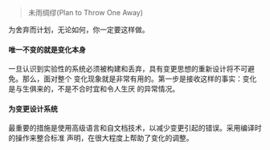 > 未雨绸缪(Plan to Throw One Away)

为舍弃而计划，无论如何，你一定要这样做。

#### 唯一不变的就是变化本身

一旦认识到实验性的系统必须被构建和丢弃，具有变更思想的重新设计将不可避免。那么，面对整个
变化现象就是非常有用的。第一步是接收这样的事实：变化是与生俱来的，不是不合时宜和令人生厌
的异常情况。

#### 为变更设计系统

最重要的措施是使用高级语言和自文档技术，以减少变更引起的错误。采用编译时的操作来整合标准
声明，在很大程度上帮助了变化的调整。